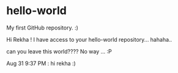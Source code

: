 # hello-world
My first GitHub repository. :)

Hi Rekha ! I have access to your hello-world repository... hahaha.. 

can you leave this world???? No way ... :P


Aug 31 9:37 PM : hi rekha :)
